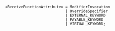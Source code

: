 <!-- This file is generated automatically by infrastructure scripts. Please don't edit by hand. -->

```{ .ebnf .slang-ebnf #ReceiveFunctionAttribute }
«ReceiveFunctionAttribute» = ModifierInvocation
                           | OverrideSpecifier
                           | EXTERNAL_KEYWORD
                           | PAYABLE_KEYWORD
                           | VIRTUAL_KEYWORD;
```
